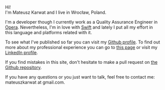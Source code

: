 Hi!  
I'm Mateusz Karwat and I live in Wrocław, Poland.

I'm a developer though I currently work as a Quality Assurance Engineer in [Opera][1]. Nevertheless, I'm in love with [Swift][2] and lately I put all my effort in this language and platforms related with it.

To see what I've published so far you can visit my [Github profile][3]. To find out more about my professional experience you can go to [this page][4] or visit my [LinkedIn profile][5].

If you find mistakes in this site, don't hesitate to make a pull request on [the Github repository][6].

If you have any questions or you just want to talk, feel free to contact me: mateuszkarwat at gmail.com.

  [1]: http://www.opera.com
  [2]: https://swift.org
  [3]: https://github.com/MateuszKarwat
  [4]: /page/curriculum_vitae
  [5]: http://www.linkedin.com/in/mateuszkarwat
  [6]: https://github.com/MateuszKarwat/mateuszkarwat.github.io
